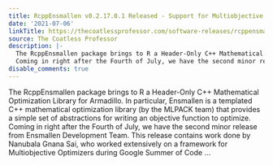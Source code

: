 ```yaml
---
title: RcppEnsmallen v0.2.17.0.1 Released - Support for Multiobjective Optimizers!
date: '2021-07-06'
linkTitle: https://thecoatlessprofessor.com/software-releases/rcppensmallen/rcppensmallen-v0.2.17.0.1-released-support-for-multiobjective-optimizers/
source: The Coatless Professor
description: |-
  The RcppEnsmallen package brings to R a Header-Only C++ Mathematical Optimization Library for Armadillo. In particular, Ensmallen is a templated C++ mathematical optimization library (by the MLPACK team) that provides a simple set of abstractions for writing an objective function to optimize.
  Coming in right after the Fourth of July, we have the second minor release from Ensmallen Development Team. This release contains work done by Nanubala Gnana Sai, who worked extensively on a framework for Multiobjective Optimizers during Google Summer of Code ...
disable_comments: true
---
```

The RcppEnsmallen package brings to R a Header-Only C++ Mathematical Optimization Library for Armadillo. In particular, Ensmallen is a templated C++ mathematical optimization library (by the MLPACK team) that provides a simple set of abstractions for writing an objective function to optimize.
Coming in right after the Fourth of July, we have the second minor release from Ensmallen Development Team. This release contains work done by Nanubala Gnana Sai, who worked extensively on a framework for Multiobjective Optimizers during Google Summer of Code ...
